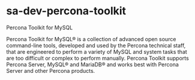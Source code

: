sa-dev-percona-toolkit
======================

Percona Toolkit for MySQL

Percona Toolkit for MySQL® is a collection of advanced open source command-line tools, developed and used by the Percona technical staff, that are engineered to perform a variety of MySQL and system tasks that are too difficult or complex to perform manually. Percona Toolkit supports Percona Server, MySQL® and MariaDB® and works best with Percona Server and other Percona products.
